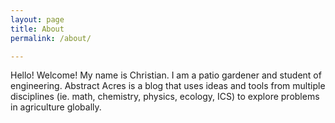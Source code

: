 ```yaml
---
layout: page
title: About
permalink: /about/

---
```


Hello! Welcome! My name is Christian. I am a patio gardener and student of engineering. Abstract Acres is a blog that uses ideas and tools from multiple disciplines (ie. math, chemistry, physics, ecology, ICS) to explore problems in agriculture globally.  
